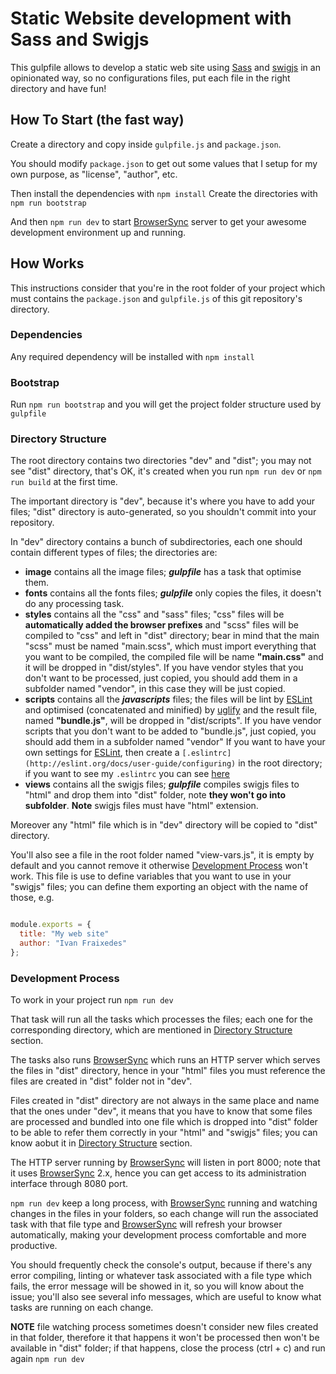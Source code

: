 Static Website development with Sass and Swigjs
===============================================

This gulpfile allows to develop a static web site using [Sass](http://sass-lang.com/) and [swigjs](http://paularmstrong.github.io/swig/) in an opinionated way, so no configurations files, put each file in the right directory and have fun!

## How To Start (the fast way)

Create a directory and copy inside `gulpfile.js` and `package.json`.

You should modify `package.json` to get out some values that I setup for my own purpose, as "license", "author", etc.

Then install the dependencies with `npm install`
Create the directories with `npm run bootstrap`

And then `npm run dev` to start [BrowserSync](http://www.browsersync.io/) server to get your awesome development environment up and running.


## How Works

This instructions consider that you're in the root folder of your project which must contains the `package.json` and `gulpfile.js` of this git repository's directory.

### Dependencies

Any required dependency will be installed with `npm install`

### Bootstrap

Run `npm run bootstrap` and you will get the project folder structure used by `gulpfile`

### Directory Structure

The root directory contains two directories "dev" and "dist"; you may not see "dist" directory, that's OK, it's created when you run `npm run dev` or `npm run build` at the first time.

The important directory is "dev", because it's where you have to add your files; "dist" directory is auto-generated, so you shouldn't commit into your repository.

In "dev" directory contains a bunch of subdirectories, each one should contain different types of files; the directories are:

* __image__ contains all the image files; ___gulpfile___ has a task that optimise them.
* __fonts__ contains all the fonts files; ___gulpfile___ only copies the files, it doesn't do any processing task.
* __styles__ contains all the "css" and "sass" files; "css" files will be __automatically added the browser prefixes__ and "scss" files will be compiled to "css" and left in "dist" directory; bear in mind that the main "scss" must be named "main.scss", which must import everything that you want to be compiled, the compiled file will be name __"main.css"__ and it will be dropped in "dist/styles".
  If you have vendor styles that you don't want to be processed, just copied, you should add them in a subfolder named "vendor", in this case they will be just copied.
* __scripts__ contains all the ___javascripts___ files; the files will be lint by [ESLint](http://eslint.org/) and optimised (concatenated and minified) by [uglify](https://github.com/mishoo/UglifyJS) and the result file, named __"bundle.js"__, will be dropped in "dist/scripts".
  If you have vendor scripts that you don't want to be added to "bundle.js", just copied, you should add them in a subfolder named "vendor"
  If you want to have your own settings for [ESLint](http://eslint.org/), then create a `[.eslintrc](http://eslint.org/docs/user-guide/configuring)` in the root directory; if you want to see my `.eslintrc` you can see [here](/ifraixedes/dev-toolbox/blob/master/nodejs/eslintrc-default)
* __views__ contains all the swigjs files; ___gulpfile___ compiles swigjs files to "html" and drop them into "dist" folder, note __they won't go into subfolder__. __Note__ swigjs files must have "html" extension.


Moreover any "html" file which is in "dev" directory will be copied to "dist" directory.

You'll also see a file in the root folder named "view-vars.js", it is empty by default and you cannot remove it otherwise [Development Process](#development-process) won't work. This file is use to define variables that you want to use in your "swigjs" files; you can define them exporting an object with the name of those, e.g.

```js

module.exports = {
  title: "My web site"
  author: "Ivan Fraixedes"
};

```


### Development Process

To work in your project run `npm run dev`

That task will run all the tasks which processes the files; each one for the corresponding directory, which are mentioned in [Directory Structure](#directory-structure) section.

The tasks also runs [BrowserSync](http://www.browsersync.io/) which runs an HTTP server which serves the files in "dist" directory, hence in your "html" files you must reference the files are created in "dist" folder not in "dev".

Files created in "dist" directory are not always in the same place and name that the ones under "dev", it means that you have to know that some files are processed and bundled into one file which is dropped into "dist" folder to be able to refer them correctly in your "html" and "swigjs" files; you can know aobut it in [Directory Structure](#directory-structure) section.

The HTTP server running by [BrowserSync](http://www.browsersync.io/) will listen in port 8000; note that it uses [BrowserSync](http://www.browsersync.io/) 2.x, hence you can get access to its administration interface through 8080 port.

`npm run dev` keep a long process, with [BrowserSync](http://www.browsersync.io/) running and watching changes in the files in your folders, so each change will run the associated task with that file type and [BrowserSync](http://www.browsersync.io/) will refresh your browser automatically, making your development process comfortable and more productive.

You should frequently check the console's output, because if there's any error compiling, linting or whatever task associated with a file type which fails, the error message will be showed in it, so you will know about the issue; you'll also see several info messages, which are useful to know what tasks are running on each change.

__NOTE__ file watching process sometimes doesn't consider new files created in that folder, therefore it that happens it won't be processed then won't be available in "dist" folder; if that happens, close the process (ctrl + c) and run again `npm run dev`
